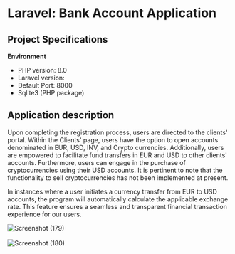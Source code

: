 # Laravel: Bank Account Application

## Project Specifications

**Environment**
- PHP version: 8.0
- Laravel version:
- Default Port: 8000
- Sqlite3 (PHP package)

## Application description


Upon completing the registration process, users are directed to the clients' portal. Within the Clients' page, users have the option to open accounts denominated in EUR, USD, INV, and Crypto currencies. Additionally, users are empowered to facilitate fund transfers in EUR and USD to other clients' accounts. Furthermore, users can engage in the purchase of cryptocurrencies using their USD accounts. It is pertinent to note that the functionality to sell cryptocurrencies has not been implemented at present.

In instances where a user initiates a currency transfer from EUR to USD accounts, the program will automatically calculate the applicable exchange rate. This feature ensures a seamless and transparent financial transaction experience for our users.


![Screenshot (179)](https://github.com/arturs-ansons/BankAccount/assets/65274330/7b1d02b0-7fca-4b4c-a8b8-8ec06bd202c3)
</br>
</br>
![Screenshot (180)](https://github.com/arturs-ansons/BankAccount/assets/65274330/faae490c-23fa-44ba-85ce-877fc3992364)
